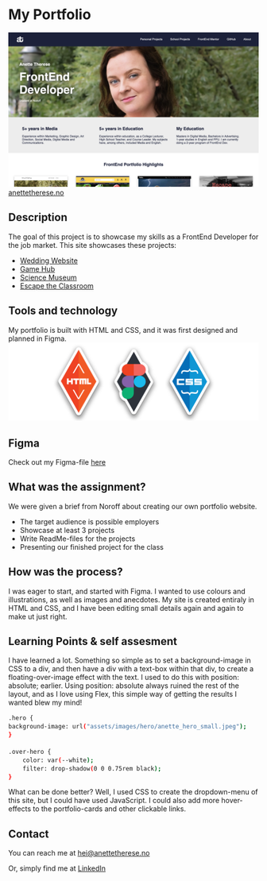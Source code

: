 

# My Portfolio

![image](https://github.com/elanetto/portfolio/blob/main/assets/images/portfolio/portfolio.png?raw=true)
[anettetherese.no](https://portfolio-ten-eta-98.vercel.app/)


## Description

The goal of this project is to showcase my skills as a FrontEnd Developer for the job market.
This site showcases these projects:

- [Wedding Website](https://github.com/elanetto/wedding)
- [Game Hub](https://github.com/elanetto/game-hub)
- [Science Museum](https://github.com/elanetto/science-museum)
- [Escape the Classroom](https://github.com/elanetto/elanetto.github.io/tree/main)

## Tools and technology
My portfolio is built with HTML and CSS, and it was first designed and planned in Figma.
![image](https://github.com/elanetto/portfolio/blob/main/assets/images/readme/badges-html-figma-css.png?raw=true)

## Figma
Check out my Figma-file [here](https://www.figma.com/design/vBWtxr0SAQVuYMFrWea3Uw/portfolio-site?node-id=44-96&t=ndQsyqWru8d5nmZG-1)

## What was the assignment?
We were given a brief from Noroff about creating our own portfolio website. 

- The target audience is possible employers
- Showcase at least 3 projects
- Write ReadMe-files for the projects
- Presenting our finished project for the class

## How was the process?
I was eager to start, and started with Figma. I wanted to use colours and illustrations, as well as images and anecdotes.
My site is created entiraly in HTML and CSS, and I have been editing small details again and again to make ut just right.

## Learning Points & self assesment
I have learned a lot. Something so simple as to set a background-image in CSS to a div, and then have a div with a text-box within that div, to create a floating-over-image effect with the text. I used to do this with position: absolute; earlier. Using position: absolute always ruined the rest of the layout, and as I love using Flex, this simple way of getting the results I wanted blew my mind!

```bash
.hero {
background-image: url("assets/images/hero/anette_hero_small.jpeg");
}

.over-hero {
    color: var(--white);
    filter: drop-shadow(0 0 0.75rem black);
}
```

What can be done better? Well, I used CSS to create the dropdown-menu of this site, but I could have used JavaScript. I could also add more hover-effects to the portfolio-cards and other clickable links.

## Contact
You can reach me at hei@anettetherese.no

Or, simply find me at [LinkedIn](https://www.linkedin.com/in/anettetherese/)

